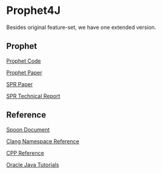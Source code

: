 # Prophet4J

Besides original feature-set, we have one extended version.

Prophet
----

[Prophet Code](http://rhino.csail.mit.edu/prophet-rep/)

[Prophet Paper](https://people.csail.mit.edu/fanl/papers/prophet-popl16.pdf)

[SPR Paper](https://people.csail.mit.edu/fanl/papers/spr-fse15.pdf)

[SPR Technical Report](https://dspace.mit.edu/bitstream/handle/1721.1/95970/MIT-CSAIL-TR-2015-008.pdf)

Reference
---

[Spoon Document](http://spoon.gforge.inria.fr/index.html)

[Clang Namespace Reference](https://clang.llvm.org/doxygen/namespaceclang.html)

[CPP Reference](https://en.cppreference.com/w/)

[Oracle Java Tutorials](https://docs.oracle.com/javase/tutorial/java/index.html)
